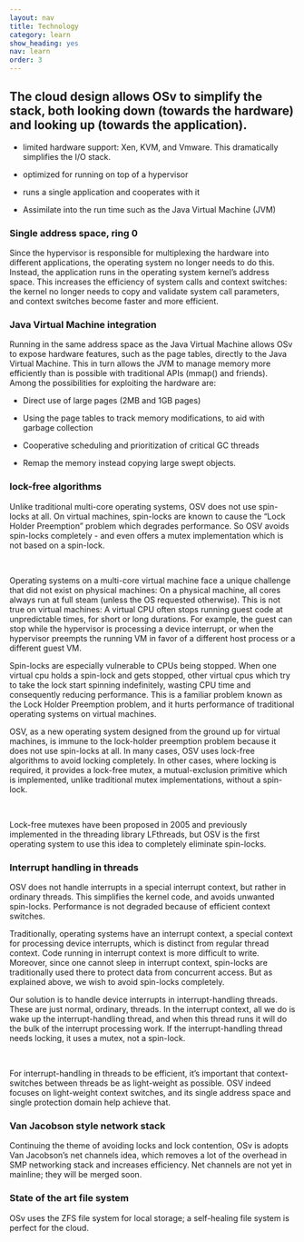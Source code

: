 ```yaml
---
layout: nav
title: Technology
category: learn
show_heading: yes
nav: learn
order: 3
---
```


## The cloud design allows OSv to simplify the stack, both looking down (towards the hardware) and looking up (towards the application).

- limited hardware support: Xen, KVM, and Vmware. This dramatically simplifies the I/O stack.

- optimized for running on top of a hypervisor

- runs a single application and cooperates with it

- Assimilate into the run time such as the Java Virtual Machine (JVM)

<!--more-->

### Single address space, ring 0

Since the hypervisor is responsible for multiplexing the hardware into different applications, the operating system no longer needs to do this. Instead, the application runs in the operating system kernel’s address space. This increases the efficiency of system calls and context switches: the kernel no longer needs to copy and validate system call parameters, and context switches become faster and more efficient.

### Java Virtual Machine integration

Running in the same address space as the Java Virtual Machine allows OSv to expose hardware features, such as the page tables, directly to the Java Virtual Machine. This in turn allows the JVM to manage memory more efficiently than is possible with traditional APIs (mmap() and friends). Among the possibilities for exploiting the hardware are:

- Direct use of large pages (2MB and 1GB pages)

- Using the page tables to track memory modifications, to aid with garbage collection

- Cooperative scheduling and prioritization of critical GC threads

- Remap the memory instead copying large swept objects.

### lock-free algorithms

Unlike traditional multi-core operating systems, OSV does not use spin-locks at all. On virtual machines, spin-locks are known to cause the “Lock Holder Preemption” problem which degrades performance. So OSV avoids spin-locks completely - and even offers a mutex implementation which is not based on a spin-lock.

&nbsp;

Operating systems on a multi-core virtual machine face a unique challenge that did not exist on physical machines: On a physical machine, all cores always run at full steam (unless the OS requested otherwise). This is not true on virtual machines: A virtual CPU often stops running guest code at unpredictable times, for short or long durations. For example, the guest can stop while the hypervisor is processing a device interrupt, or when the hypervisor preempts the running VM in favor of a different host process or a different guest VM.

Spin-locks are especially vulnerable to CPUs being stopped. When one virtual cpu holds a spin-lock and gets stopped, other virtual cpus which try to take the lock start spinning indefinitely, wasting CPU time and consequently reducing performance. This is a familiar problem known as the Lock Holder Preemption problem, and it hurts performance of traditional operating systems on virtual machines.

OSV, as a new operating system designed from the ground up for virtual machines, is immune to the lock-holder preemption problem because it does not use spin-locks at all. In many cases, OSV uses lock-free algorithms to avoid locking completely. In other cases, where locking is required, it provides a lock-free mutex, a mutual-exclusion primitive which is implemented, unlike traditional mutex implementations, without a spin-lock.

&nbsp;

Lock-free mutexes have been proposed in 2005 and previously implemented in the threading library LFthreads, but OSV is the first operating system to use this idea to completely eliminate spin-locks.

### Interrupt handling in threads

OSV does not handle interrupts in a special interrupt context, but rather in ordinary threads. This simplifies the kernel code, and avoids unwanted spin-locks. Performance is not degraded because of efficient context switches.

Traditionally, operating systems have an interrupt context, a special context for processing device interrupts, which is distinct from regular thread context. Code running in interrupt context is more difficult to write. Moreover, since one cannot sleep in interrupt context, spin-locks are traditionally used there to protect data from concurrent access. But as explained above, we wish to avoid spin-locks completely.

Our solution is to handle device interrupts in interrupt-handling threads. These are just normal, ordinary, threads. In the interrupt context, all we do is wake up the interrupt-handling thread, and when this thread runs it will do the bulk of the interrupt processing work. If the interrupt-handling thread needs locking, it uses a mutex, not a spin-lock.

&nbsp;

For interrupt-handling in threads to be efficient, it’s important that context-switches between threads be as light-weight as possible. OSV indeed focuses on light-weight context switches, and its single address space and single protection domain help achieve that.

### Van Jacobson style network stack

Continuing the theme of avoiding locks and lock contention, OSv is adopts Van Jacobson’s net channels idea, which removes a lot of the overhead in SMP networking stack and increases efficiency. Net channels are not yet in mainline; they will be merged soon.

### State of the art file system

OSv uses the ZFS file system for local storage; a self-healing file system is perfect for the cloud.

